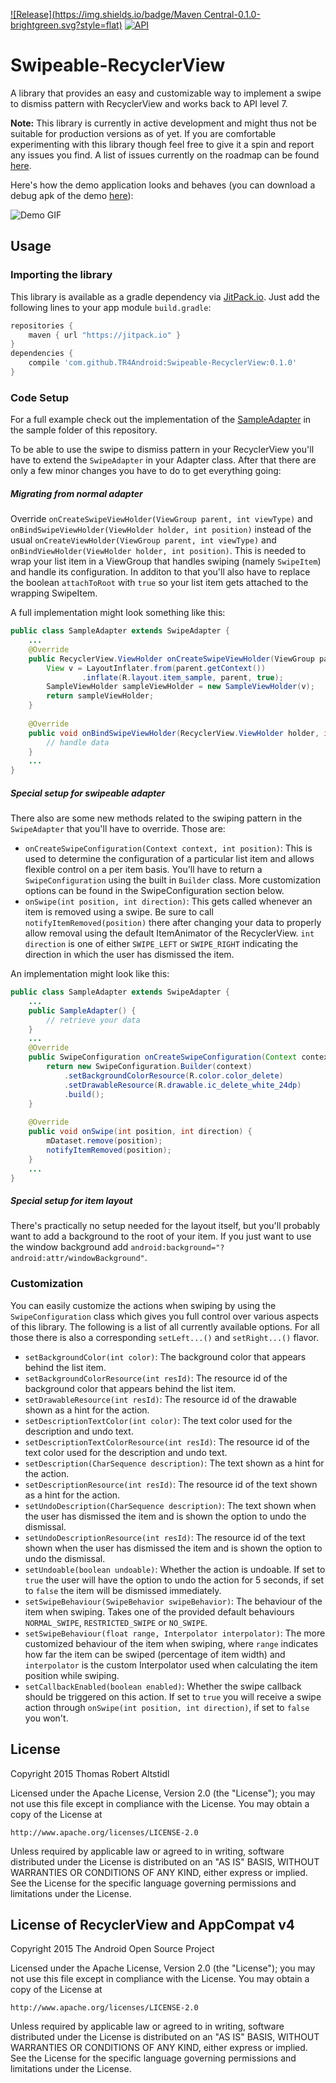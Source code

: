 [![Release](https://img.shields.io/badge/Maven Central-0.1.0-brightgreen.svg?style=flat)](https://jitpack.io/#TR4Android/Swipeable-RecyclerView) [![API](https://img.shields.io/badge/API-7%2B-brightgreen.svg?style=flat)](https://android-arsenal.com/api?level=7)

# Swipeable-RecyclerView
A library that provides an easy and customizable way to implement a swipe to dismiss pattern with RecyclerView and works back to API level 7.

**Note:** This library is currently in active development and might thus not be suitable for production versions as of yet. If you are comfortable experimenting with this library though feel free to give it a spin and report any issues you find. A list of issues currently on the roadmap can be found [here](https://github.com/TR4Android/Swipeable-RecyclerView/issues).

Here's how the demo application looks and behaves (you can download a debug apk of the demo [here](https://github.com/TR4Android/Swipeable-RecyclerView/releases/download/0.1.0/sample-debug.apk)):

![Demo GIF](https://raw.githubusercontent.com/TR4Android/Swipeable-RecyclerView/master/art/demo.gif)

## Usage
### Importing the library

This library is available as a gradle dependency via [JitPack.io](https://github.com/jitpack/jitpack.io). Just add the following lines to your app module `build.gradle`:
``` gradle
repositories { 
    maven { url "https://jitpack.io" }
}
dependencies {
    compile 'com.github.TR4Android:Swipeable-RecyclerView:0.1.0'
}
```

### Code Setup

For a full example check out the implementation of the [SampleAdapter](https://github.com/TR4Android/Swipeable-RecyclerView/blob/master/sample/src/main/java/com/tr4android/recyclerviewslideitemsample/SampleAdapter.java) in the sample folder of this repository.

To be able to use the swipe to dismiss pattern in your RecyclerView you'll have to extend the `SwipeAdapter` in your Adapter class. After that there are only a few minor changes you have to do to get everything going:

##### Migrating from normal adapter
Override `onCreateSwipeViewHolder(ViewGroup parent, int viewType)` and `onBindSwipeViewHolder(ViewHolder holder, int position)` instead of the usual `onCreateViewHolder(ViewGroup parent, int viewType)` and `onBindViewHolder(ViewHolder holder, int position)`. This is needed to wrap your list item in a ViewGroup that handles swiping (namely `SwipeItem`) and handle its configuration. In additon to that you'll also have to replace the boolean `attachToRoot` with `true` so your list item gets attached to the wrapping SwipeItem.

A full implementation might look something like this:
``` java
public class SampleAdapter extends SwipeAdapter {
    ...
    @Override
    public RecyclerView.ViewHolder onCreateSwipeViewHolder(ViewGroup parent, int i) {
        View v = LayoutInflater.from(parent.getContext())
                .inflate(R.layout.item_sample, parent, true);
        SampleViewHolder sampleViewHolder = new SampleViewHolder(v);
        return sampleViewHolder;
    }
    
    @Override
    public void onBindSwipeViewHolder(RecyclerView.ViewHolder holder, int position) {
        // handle data
    }
    ...
}
```

##### Special setup for swipeable adapter

There also are some new methods related to the swiping pattern in the `SwipeAdapter` that you'll have to override. Those are:

* `onCreateSwipeConfiguration(Context context, int position)`: This is used to determine the configuration of a particular list item and allows flexible control on a per item basis. You'll have to return a `SwipeConfiguration` using the built in `Builder` class. More customization options can be found in the SwipeConfiguration section below.
* `onSwipe(int position, int direction)`: This gets called whenever an item is removed using a swipe. Be sure to call `notifyItemRemoved(position)` there after changing your data to properly allow removal using the default ItemAnimator of the RecyclerView. `int direction` is one of either `SWIPE_LEFT` or `SWIPE_RIGHT` indicating the direction in which the user has dismissed the item.

An implementation might look like this:
``` java
public class SampleAdapter extends SwipeAdapter {
    ...
    public SampleAdapter() {
        // retrieve your data
    }
    ...
    @Override
    public SwipeConfiguration onCreateSwipeConfiguration(Context context, int position) {
        return new SwipeConfiguration.Builder(context)          
            .setBackgroundColorResource(R.color.color_delete)
            .setDrawableResource(R.drawable.ic_delete_white_24dp)
            .build();
    }
    
    @Override
    public void onSwipe(int position, int direction) {
        mDataset.remove(position);
        notifyItemRemoved(position);
    }
    ...
}
```

##### Special setup for item layout

There's practically no setup needed for the layout itself, but you'll probably want to add a background to the root of your item. If you just want to use the window background add `android:background="?android:attr/windowBackground"`.

### Customization

You can easily customize the actions when swiping by using the `SwipeConfiguration` class which gives you full control over various aspects of this library. The following is a list of all currently available options. For all those there is also a corresponding `setLeft...()` and `setRight...()` flavor.

* `setBackgroundColor(int color)`: The background color that appears behind the list item.
* `setBackgroundColorResource(int resId)`: The resource id of the background color that appears behind the list item.
* `setDrawableResource(int resId)`: The resource id of the drawable shown as a hint for the action.
* `setDescriptionTextColor(int color)`: The text color used for the description and undo text.
* `setDescriptionTextColorResource(int resId)`: The resource id of the text color used for the description and undo text.
* `setDescription(CharSequence description)`: The text shown as a hint for the action.
* `setDescriptionResource(int resId)`: The resource id of the text shown as a hint for the action.
* `setUndoDescription(CharSequence description)`: The text shown when the user has dismissed the item and is shown the option to undo the dismissal.
* `setUndoDescriptionResource(int resId)`: The resource id of the text shown when the user has dismissed the item and is shown the option to undo the dismissal.
* `setUndoable(boolean undoable)`: Whether the action is undoable. If set to `true` the user will have the option to undo the action for 5 seconds, if set to `false` the item will be dismissed immediately.
* `setSwipeBehaviour(SwipeBehavior swipeBehavior)`: The behaviour of the item when swiping. Takes one of the provided default behaviours `NORMAL_SWIPE`, `RESTRICTED_SWIPE` or `NO_SWIPE`.
* `setSwipeBehaviour(float range, Interpolator interpolator)`: The more customized behaviour of the item when swiping, where `range` indicates how far the item can be swiped (percentage of item width) and `interpolator` is the custom Interpolator used when calculating the item position while swiping.
* `setCallbackEnabled(boolean enabled)`: Whether the swipe callback should be triggered on this action. If set to `true` you will receive a swipe action through `onSwipe(int position, int direction)`, if set to `false` you won't.

## License

Copyright 2015 Thomas Robert Altstidl

Licensed under the Apache License, Version 2.0 (the "License");
you may not use this file except in compliance with the License.
You may obtain a copy of the License at

    http://www.apache.org/licenses/LICENSE-2.0

Unless required by applicable law or agreed to in writing, software
distributed under the License is distributed on an "AS IS" BASIS,
WITHOUT WARRANTIES OR CONDITIONS OF ANY KIND, either express or implied.
See the License for the specific language governing permissions and
limitations under the License.

## License of RecyclerView and AppCompat v4

Copyright 2015 The Android Open Source Project

Licensed under the Apache License, Version 2.0 (the "License");
you may not use this file except in compliance with the License.
You may obtain a copy of the License at

    http://www.apache.org/licenses/LICENSE-2.0

Unless required by applicable law or agreed to in writing, software
distributed under the License is distributed on an "AS IS" BASIS,
WITHOUT WARRANTIES OR CONDITIONS OF ANY KIND, either express or implied.
See the License for the specific language governing permissions and
limitations under the License.
